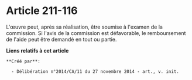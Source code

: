 # Article 211-116

L'œuvre peut, après sa réalisation, être soumise à l'examen de la commission. Si l'avis de la commission est défavorable, le
remboursement de l'aide peut être demandé en tout ou partie.

**Liens relatifs à cet article**

	**Créé par**:

	  - Délibération n°2014/CA/11 du 27 novembre 2014 - art., v. init.

